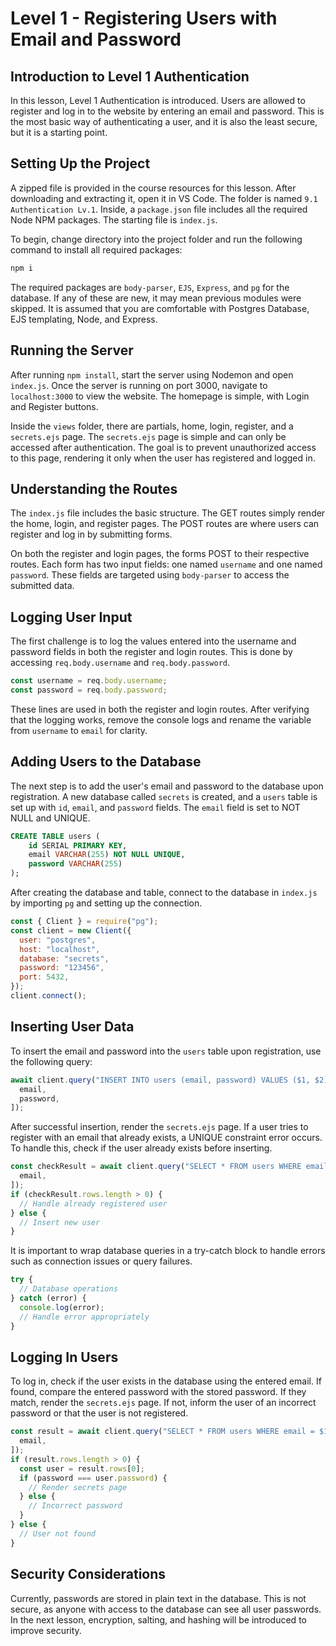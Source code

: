 # Level 1 - Registering Users with Email and Password

## Introduction to Level 1 Authentication

In this lesson, Level 1 Authentication is introduced. Users are allowed to register and log in to the website by entering an email and password. This is the most basic way of authenticating a user, and it is also the least secure, but it is a starting point.

## Setting Up the Project

A zipped file is provided in the course resources for this lesson. After downloading and extracting it, open it in VS Code. The folder is named `9.1 Authentication Lv.1`. Inside, a `package.json` file includes all the required Node NPM packages. The starting file is `index.js`.

To begin, change directory into the project folder and run the following command to install all required packages:

```bash
npm i
```

The required packages are `body-parser`, `EJS`, `Express`, and `pg` for the database. If any of these are new, it may mean previous modules were skipped. It is assumed that you are comfortable with Postgres Database, EJS templating, Node, and Express.

## Running the Server

After running `npm install`, start the server using Nodemon and open `index.js`. Once the server is running on port 3000, navigate to `localhost:3000` to view the website. The homepage is simple, with Login and Register buttons.

Inside the `views` folder, there are partials, home, login, register, and a `secrets.ejs` page. The `secrets.ejs` page is simple and can only be accessed after authentication. The goal is to prevent unauthorized access to this page, rendering it only when the user has registered and logged in.

## Understanding the Routes

The `index.js` file includes the basic structure. The GET routes simply render the home, login, and register pages. The POST routes are where users can register and log in by submitting forms.

On both the register and login pages, the forms POST to their respective routes. Each form has two input fields: one named `username` and one named `password`. These fields are targeted using `body-parser` to access the submitted data.

## Logging User Input

The first challenge is to log the values entered into the username and password fields in both the register and login routes. This is done by accessing `req.body.username` and `req.body.password`.

```js
const username = req.body.username;
const password = req.body.password;
```

These lines are used in both the register and login routes. After verifying that the logging works, remove the console logs and rename the variable from `username` to `email` for clarity.

## Adding Users to the Database

The next step is to add the user's email and password to the database upon registration. A new database called `secrets` is created, and a `users` table is set up with `id`, `email`, and `password` fields. The `email` field is set to NOT NULL and UNIQUE.

```sql
CREATE TABLE users (
    id SERIAL PRIMARY KEY,
    email VARCHAR(255) NOT NULL UNIQUE,
    password VARCHAR(255)
);
```

After creating the database and table, connect to the database in `index.js` by importing `pg` and setting up the connection.

```js
const { Client } = require("pg");
const client = new Client({
  user: "postgres",
  host: "localhost",
  database: "secrets",
  password: "123456",
  port: 5432,
});
client.connect();
```

## Inserting User Data

To insert the email and password into the `users` table upon registration, use the following query:

```js
await client.query("INSERT INTO users (email, password) VALUES ($1, $2)", [
  email,
  password,
]);
```

After successful insertion, render the `secrets.ejs` page. If a user tries to register with an email that already exists, a UNIQUE constraint error occurs. To handle this, check if the user already exists before inserting.

```js
const checkResult = await client.query("SELECT * FROM users WHERE email = $1", [
  email,
]);
if (checkResult.rows.length > 0) {
  // Handle already registered user
} else {
  // Insert new user
}
```

It is important to wrap database queries in a try-catch block to handle errors such as connection issues or query failures.

```js
try {
  // Database operations
} catch (error) {
  console.log(error);
  // Handle error appropriately
}
```

## Logging In Users

To log in, check if the user exists in the database using the entered email. If found, compare the entered password with the stored password. If they match, render the `secrets.ejs` page. If not, inform the user of an incorrect password or that the user is not registered.

```js
const result = await client.query("SELECT * FROM users WHERE email = $1", [
  email,
]);
if (result.rows.length > 0) {
  const user = result.rows[0];
  if (password === user.password) {
    // Render secrets page
  } else {
    // Incorrect password
  }
} else {
  // User not found
}
```

## Security Considerations

Currently, passwords are stored in plain text in the database. This is not secure, as anyone with access to the database can see all user passwords. In the next lesson, encryption, salting, and hashing will be introduced to improve security.
